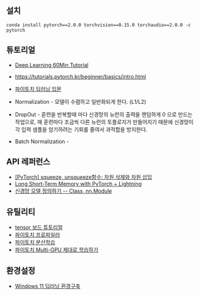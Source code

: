 
## 설치 ##
```
conda install pytorch==2.0.0 torchvision==0.15.0 torchaudio==2.0.0 -c pytorch
```

## 튜토리얼 ##

* [Deep Learning 60Min Tutorial](https://tutorials.pytorch.kr/beginner/deep_learning_60min_blitz.html)
* https://tutorials.pytorch.kr/beginner/basics/intro.html
* [파이토치 딥러닝 입문](https://wikidocs.net/book/2788)

* Normalization - 모델이 수렴하고 일반화되게 한다. (L1/L2)
* DropOut - 훈련을 반복할때 마다 신경망의 뉴런의 출력을 랜덤하게 0 으로 만드는 작업으로, 매 훈련마다 조금씩 다른 뉴런의 토플로지가 만들어지기 때문에 신경망이 각 입력 샘플을 암기하려는 기회를 줄여서 과적합을 방지한다.
* Batch Normalization - 
  
## API 레퍼런스 ##

* [[PyTorch] squeeze, unsqueeze함수: 차원 삭제와 차원 삽입](https://sanghyu.tistory.com/86)
* [Long Short-Term Memory with PyTorch + Lightning](https://www.youtube.com/watch?v=RHGiXPuo_pI)
* [신경망 모델 정의하기 -- Class, nn.Module](https://anweh.tistory.com/21)


## 유틸리티 

* [tensor 보드 튜토리얼](https://tutorials.pytorch.kr/beginner/introyt/tensorboardyt_tutorial.html)
* [파이토치 프로파일러](https://jh-bk.tistory.com/20)
* [파이토치 분산학습](https://velog.io/@hsp/Pytorch%EB%A1%9C-Data-%EB%B6%84%EC%82%B0%ED%95%99%EC%8A%B5%ED%95%98%EA%B8%B0)
* [파이토치 Multi-GPU 제대로 학습하기](https://medium.com/daangn/pytorch-multi-gpu-%ED%95%99%EC%8A%B5-%EC%A0%9C%EB%8C%80%EB%A1%9C-%ED%95%98%EA%B8%B0-27270617936b)


## 환경설정 ##

* [Windows 11 딥러닝 환경구축](https://mz-moonzoo.tistory.com/2)
